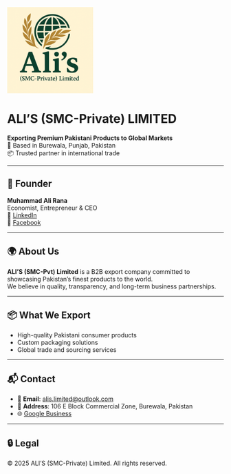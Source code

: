 <img src="alis-logo.png" alt="Ali's Logo" width="200"/>

# ALI’S (SMC-Private) LIMITED

**Exporting Premium Pakistani Products to Global Markets**  
📍 Based in Burewala, Punjab, Pakistan  
📦 Trusted partner in international trade

---

## 👤 Founder

**Muhammad Ali Rana**  
Economist, Entrepreneur & CEO  
🔗 [LinkedIn](https://linkedin.com/in/muhammad-ali-rana-032496204)  
🔗 [Facebook](https://facebook.com/alirana24)

---

## 🌍 About Us

**ALI’S (SMC-Pvt) Limited** is a B2B export company committed to showcasing Pakistan’s finest products to the world.  
We believe in quality, transparency, and long-term business partnerships.

---

## 📦 What We Export

- High-quality Pakistani consumer products  
- Custom packaging solutions  
- Global trade and sourcing services

---

## 📬 Contact

- 📧 **Email**: alis.limited@outlook.com  
- 📍 **Address**: 106 E Block Commercial Zone, Burewala, Pakistan  
- 🌐 [Google Business](https://g.co/kgs/...)
  
---

## 🔒 Legal

© 2025 ALI’S (SMC-Private) Limited. All rights reserved.
